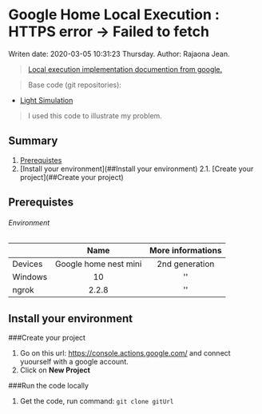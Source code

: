 # Google Home Local Execution : HTTPS error -> Failed to fetch
Writen date: 2020-03-05 10:31:23 Thursday.
Author: Rajaona Jean.

>[Local execution implementation documention from google.](https://developers.google.com/assistant/smarthome/concepts/local)

> Base code (git repositories): 
  - [Light Simulation](https://github.com/actions-on-google/smart-home-local)
> I used this code to illustrate my problem.

## Summary 
1. [Prerequistes](##Prerequistes)
2. [Install your environment](##Install your environment)
2.1. [Create your project](##Create your project) 

## Prerequistes
######  Environment
|               |  Name                              | More informations       |
|----------| :--------------------------: |:-------------------------:|
| Devices | Google home nest mini   |        2nd generation     |
| Windows | 10 | '' |
| ngrok | 2.2.8 | '' |

## Install your environment
###Create your project
 1. Go on this url: https://console.actions.google.com/ and connect yuourself with a google account.
 2. Click on **New Project**
 
 
###Run the code locally
1.  Get the code, run command: `git clone gitUrl`
